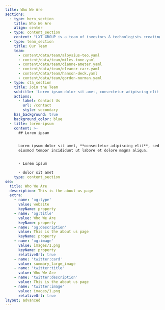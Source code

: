 ```yaml
---
title: Who We Are
sections:
  - type: hero_section
    title: Who We Are
    align: center
  - type: content_section
    content: "LXT GROUP is a team of investors & technologists creating new business and investment projects through our Quantum Management methodology.\n\nQuantum Management:\n\nThe art of\_**Quantum**\_M**anagement**\_lies in discovering methods for gathering information about the unobservable and preparing for all forms of success and failure while keeping the box closed. An effective\_**quantum**\_manager will resist super-\"imposing\" and instead ensure superposition.\n\nLayering this practice with advanced & intuitive Artificial Intelligence insights enables LXT GROUP to grow our investment portfolio via our own exchange & brokerage service.\n\n.![](/images/beach_earning20.jfif)\n\n"
  - type: team_section
    title: Our Team
    team:
      - content/data/team/aloysius-teo.yaml
      - content/data/team/miles-tone.yaml
      - content/data/team/dianne-ameter.yaml
      - content/data/team/eleanor-carr.yaml
      - content/data/team/hanson-deck.yaml
      - content/data/team/gordon-norman.yaml
  - type: cta_section
    title: Join the Team
    subtitle: 'Lorem ipsum dolor sit amet, consectetur adipiscing elit.'
    actions:
      - label: Contact Us
        url: /contact
        style: secondary
    has_background: true
    background_color: blue
  - title: lorem-ipsum
    content: >-
      ## Lorem ipsum


      Lorem ipsum dolor sit amet, **consectetur adipiscing elit**, sed do
      eiusmod tempor incididunt ut labore et dolore magna aliqua.


      - Lorem ipsum

      - dolor sit amet
    type: content_section
seo:
  title: Who We Are
  description: This is the about us page
  extra:
    - name: 'og:type'
      value: website
      keyName: property
    - name: 'og:title'
      value: Who We Are
      keyName: property
    - name: 'og:description'
      value: This is the about us page
      keyName: property
    - name: 'og:image'
      value: images/1.png
      keyName: property
      relativeUrl: true
    - name: 'twitter:card'
      value: summary_large_image
    - name: 'twitter:title'
      value: Who We Are
    - name: 'twitter:description'
      value: This is the about us page
    - name: 'twitter:image'
      value: images/1.png
      relativeUrl: true
layout: advanced
---
```

